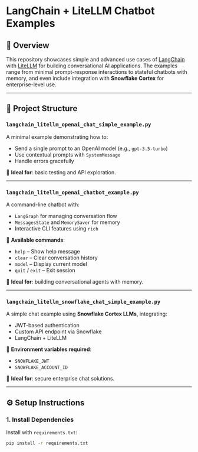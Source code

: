 # LangChain + LiteLLM Chatbot Examples

## 🧠 Overview

This repository showcases simple and advanced use cases of [LangChain](https://www.langchain.com/) with [LiteLLM](https://github.com/BerriAI/litellm) for building conversational AI applications. The examples range from minimal prompt-response interactions to stateful chatbots with memory, and even include integration with **Snowflake Cortex** for enterprise-level use.

---

## 📁 Project Structure

### `langchain_litellm_openai_chat_simple_example.py`

A minimal example demonstrating how to:

- Send a single prompt to an OpenAI model (e.g., `gpt-3.5-turbo`)
- Use contextual prompts with `SystemMessage`
- Handle errors gracefully

🔹 **Ideal for**: basic testing and API exploration.

---

### `langchain_litellm_openai_chatbot_example.py`

A command-line chatbot with:

- `LangGraph` for managing conversation flow
- `MessagesState` and `MemorySaver` for memory
- Interactive CLI features using `rich`

🔹 **Available commands**:
- `help` – Show help message  
- `clear` – Clear conversation history  
- `model` – Display current model  
- `quit` / `exit` – Exit session

🔹 **Ideal for**: building conversational agents with memory.

---

### `langchain_litellm_snowflake_chat_simple_example.py`

A simple chat example using **Snowflake Cortex LLMs**, integrating:

- JWT-based authentication
- Custom API endpoint via Snowflake
- LangChain + LiteLLM

🔹 **Environment variables required**:
- `SNOWFLAKE_JWT`
- `SNOWFLAKE_ACCOUNT_ID`

🔹 **Ideal for**: secure enterprise chat solutions.

---

## ⚙️ Setup Instructions

### 1. Install Dependencies

Install with `requirements.txt`:

```bash
pip install -r requirements.txt
